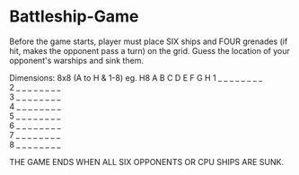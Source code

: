 # Battleship-Game
Before the game starts, player must place SIX ships and FOUR grenades (if hit, makes the opponent pass a turn) on the grid.
Guess the location of your opponent's warships and sink them.

Dimensions:
8x8 (A to H & 1-8) eg. H8
  A     B     C     D     E     F     G     H
1 _     _     _     _     _     _     _     _     
2 _     _     _     _     _     _     _     _     
3 _     _     _     _     _     _     _     _     
4 _     _     _     _     _     _     _     _     
5 _     _     _     _     _     _     _     _     
6 _     _     _     _     _     _     _     _     
7 _     _     _     _     _     _     _     _     
8 _     _     _     _     _     _     _     _  

THE GAME ENDS WHEN ALL SIX OPPONENTS OR CPU SHIPS ARE SUNK.
